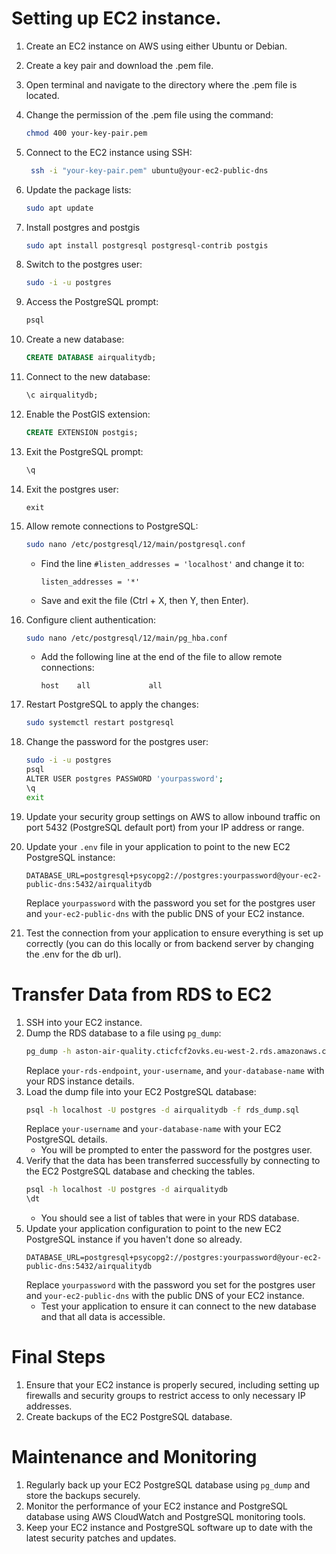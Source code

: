
# Setting up EC2 instance.
1. Create an EC2 instance on AWS using either Ubuntu or Debian.
2. Create a key pair and download the .pem file.
3. Open terminal and navigate to the directory where the .pem file is located.
4. Change the permission of the .pem file using the command:
   ```bash
   chmod 400 your-key-pair.pem
   ```
5. Connect to the EC2 instance using SSH:
   ```bash
    ssh -i "your-key-pair.pem" ubuntu@your-ec2-public-dns
    ```
6. Update the package lists:
    ```bash
    sudo apt update
    ```
7. Install postgres and postgis
    ```bash
    sudo apt install postgresql postgresql-contrib postgis
    ```
8. Switch to the postgres user:
    ```bash
    sudo -i -u postgres
    ```
9. Access the PostgreSQL prompt:
    ```bash
    psql
    ```
10. Create a new database:
    ```sql
    CREATE DATABASE airqualitydb;
    ```
11. Connect to the new database:
    ```sql
    \c airqualitydb;
    ```
12. Enable the PostGIS extension:
    ```sql
    CREATE EXTENSION postgis;
    ```
13. Exit the PostgreSQL prompt:
    ```sql
    \q
    ```
14. Exit the postgres user:
    ```
    exit
    ```
15. Allow remote connections to PostgreSQL:
    ```bash
    sudo nano /etc/postgresql/12/main/postgresql.conf
    ```
    - Find the line `#listen_addresses = 'localhost'` and change it to:
      ```
      listen_addresses = '*'
      ```
    - Save and exit the file (Ctrl + X, then Y, then Enter).
16. Configure client authentication:
    ```bash
    sudo nano /etc/postgresql/12/main/pg_hba.conf
    ```
    - Add the following line at the end of the file to allow remote connections:
      ```
      host    all             all

      ```
17. Restart PostgreSQL to apply the changes:
    ```bash
    sudo systemctl restart postgresql
    ```

18. Change the password for the postgres user:
    ```bash
    sudo -i -u postgres
    psql
    ALTER USER postgres PASSWORD 'yourpassword';
    \q
    exit
    ```
19. Update your security group settings on AWS to allow inbound traffic on port 5432 (PostgreSQL default port) from your IP address or range.
20. Update your `.env` file in your application to point to the new EC2 PostgreSQL instance:
    ```
    DATABASE_URL=postgresql+psycopg2://postgres:yourpassword@your-ec2-public-dns:5432/airqualitydb
    ```
    Replace `yourpassword` with the password you set for the postgres user and `your-ec2-public-dns` with the public DNS of your EC2 instance.
21. Test the connection from your application to ensure everything is set up correctly (you can do this locally or from backend server by changing the .env for the db url).

# Transfer Data from RDS to EC2
1. SSH into your EC2 instance.
2. Dump the RDS database to a file using `pg_dump`:
   ```bash
   pg_dump -h aston-air-quality.cticfcf2ovks.eu-west-2.rds.amazonaws.com -p 5432 -U postgres -d airqualitydb > rds_dump.sql
   ```
   Replace `your-rds-endpoint`, `your-username`, and `your-database-name` with your RDS instance details.
3. Load the dump file into your EC2 PostgreSQL database:
   ```bash
   psql -h localhost -U postgres -d airqualitydb -f rds_dump.sql
   ```
    Replace `your-username` and `your-database-name` with your EC2 PostgreSQL details.
    - You will be prompted to enter the password for the postgres user.
4. Verify that the data has been transferred successfully by connecting to the EC2 PostgreSQL database and checking the tables.
    ```bash
    psql -h localhost -U postgres -d airqualitydb
    \dt
    ```
    - You should see a list of tables that were in your RDS database.
5. Update your application configuration to point to the new EC2 PostgreSQL instance if you haven't done so already.
    ```
    DATABASE_URL=postgresql+psycopg2://postgres:yourpassword@your-ec2-public-dns:5432/airqualitydb
    ```
    Replace `yourpassword` with the password you set for the postgres user and `your-ec2-public-dns` with the public DNS of your EC2 instance.
    - Test your application to ensure it can connect to the new database and that all data is accessible.

# Final Steps
1. Ensure that your EC2 instance is properly secured, including setting up firewalls and security groups to restrict access to only necessary IP addresses.
2. Create backups of the EC2 PostgreSQL database.

# Maintenance and Monitoring
1. Regularly back up your EC2 PostgreSQL database using `pg_dump` and store the backups securely.
2. Monitor the performance of your EC2 instance and PostgreSQL database using AWS CloudWatch and PostgreSQL monitoring tools.
3. Keep your EC2 instance and PostgreSQL software up to date with the latest security patches and updates.
